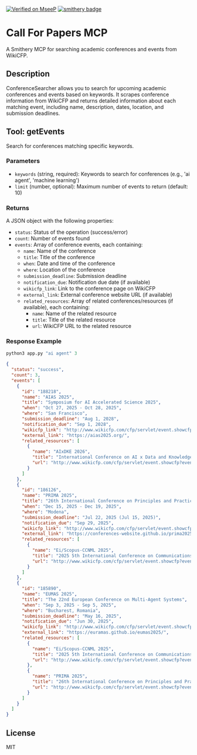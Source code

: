 [![Verified on MseeP](https://mseep.ai/badge.svg)](https://mseep.ai/app/090f67e7-6918-449f-963e-c9ef31dc2aa9)
[![smithery badge](https://smithery.ai/badge/@alperenkocyigit/call-for-papers-mcp)](https://smithery.ai/server/@alperenkocyigit/call-for-papers-mcp)

# Call For Papers MCP

A Smithery MCP for searching academic conferences and events from WikiCFP.

## Description

ConferenceSearcher allows you to search for upcoming academic conferences and events based on keywords. It scrapes conference information from WikiCFP and returns detailed information about each matching event, including name, description, dates, location, and submission deadlines.

## Tool: getEvents

Search for conferences matching specific keywords.

### Parameters

- `keywords` (string, required): Keywords to search for conferences (e.g., 'ai agent', 'machine learning')
- `limit` (number, optional): Maximum number of events to return (default: 10)

### Returns

A JSON object with the following properties:

- `status`: Status of the operation (success/error)
- `count`: Number of events found
- `events`: Array of conference events, each containing:
  - `name`: Name of the conference
  - `title`: Title of the conference
  - `when`: Date and time of the conference
  - `where`: Location of the conference
  - `submission_deadline`: Submission deadline
  - `notification_due`: Notification due date (if available)
  - `wikicfp_link`: Link to the conference page on WikiCFP
  - `external_link`: External conference website URL (if available)
  - `related_resources`: Array of related conferences/resources (if available), each containing:
    - `name`: Name of the related resource
    - `title`: Title of the related resource
    - `url`: WikiCFP URL to the related resource

### Response Example 
```python
python3 app.py "ai agent" 3
```

```json
{
  "status": "success",
  "count": 3,
  "events": [
    {
      "id": "188218",
      "name": "AIAS 2025",
      "title": "Symposium for AI Accelerated Science 2025",
      "when": "Oct 27, 2025 - Oct 28, 2025",
      "where": "San Francisco",
      "submission_deadline": "Aug 1, 2028",
      "notification_due": "Sep 1, 2028",
      "wikicfp_link": "http://www.wikicfp.com/cfp/servlet/event.showcfp?eventid=188218&copyownerid=193501",
      "external_link": "https://aias2025.org/",
      "related_resources": [
        {
          "name": "AIxDKE 2026",
          "title": "International Conference on AI x Data and Knowledge Engineering",
          "url": "http://www.wikicfp.com/cfp/servlet/event.showcfp?eventid=188224"
        }
      ]
    },
    {
      "id": "186126",
      "name": "PRIMA 2025",
      "title": "26th International Conference on Principles and Practice of Multi-Agent Systems",
      "when": "Dec 15, 2025 - Dec 19, 2025",
      "where": "Modena",
      "submission_deadline": "Jul 22, 2025 (Jul 15, 2025)",
      "notification_due": "Sep 29, 2025",
      "wikicfp_link": "http://www.wikicfp.com/cfp/servlet/event.showcfp?eventid=186126&copyownerid=186186",
      "external_link": "https://conferences-website.github.io/prima2025/",
      "related_resources": [
        {
          "name": "Ei/Scopus-CCNML 2025",
          "title": "2025 5th International Conference on Communications, Networking and Machine Learning (CCNML 2025)",
          "url": "http://www.wikicfp.com/cfp/servlet/event.showcfp?eventid=127474"
        }
      ]
    },
    {
      "id": "185890",
      "name": "EUMAS 2025",
      "title": "The 22nd European Conference on Multi-Agent Systems",
      "when": "Sep 3, 2025 - Sep 5, 2025",
      "where": "Bucharest, Romania",
      "submission_deadline": "May 16, 2025",
      "notification_due": "Jun 30, 2025",
      "wikicfp_link": "http://www.wikicfp.com/cfp/servlet/event.showcfp?eventid=185890&copyownerid=191777",
      "external_link": "https://euramas.github.io/eumas2025/",
      "related_resources": [
        {
          "name": "Ei/Scopus-CCNML 2025",
          "title": "2025 5th International Conference on Communications, Networking and Machine Learning (CCNML 2025)",
          "url": "http://www.wikicfp.com/cfp/servlet/event.showcfp?eventid=127474"
        },
        {
          "name": "PRIMA 2025",
          "title": "26th International Conference on Principles and Practice of Multi-Agent Systems",
          "url": "http://www.wikicfp.com/cfp/servlet/event.showcfp?eventid=186126"
        }
      ]
    }
  ]
}
```

## License

MIT
